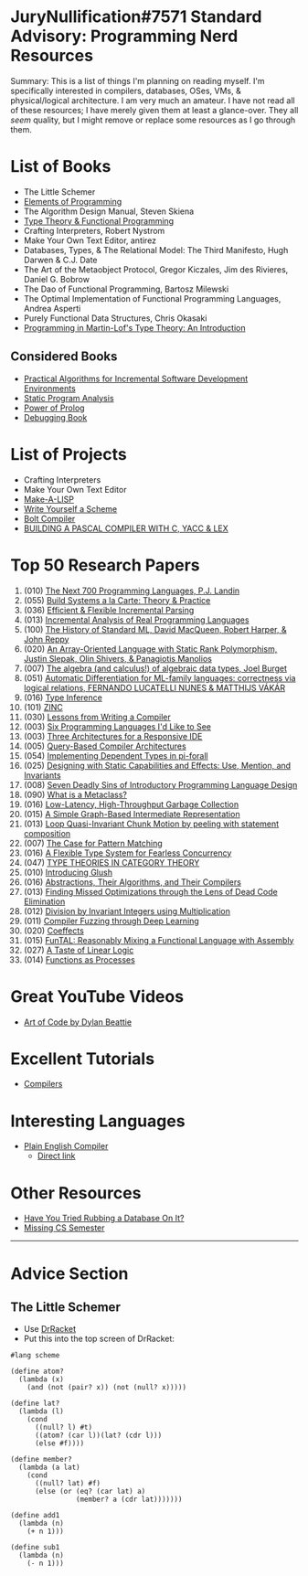 # JuryNullification#7571 Standard Advisory: Programming Nerd Resources

Summary: This is a list of things I'm planning on reading myself. I'm specifically interested in compilers, databases, OSes, VMs, & physical/logical architecture. I am very much an amateur. I have not read all of these resources; I have merely given them at least a glance-over. They all *seem* quality, but I might remove or replace some resources as I go through them.

# List of Books

- The Little Schemer
- [Elements of Programming](http://elementsofprogramming.com/eop.pdf)
- The Algorithm Design Manual, Steven Skiena
- [Type Theory & Functional Programming](https://www.cs.kent.ac.uk/people/staff/sjt/TTFP/ttfp.pdf)
- Crafting Interpreters, Robert Nystrom
- Make Your Own Text Editor, antirez
- Databases, Types, & The Relational Model: The Third Manifesto, Hugh Darwen & C.J. Date
- The Art of the Metaobject Protocol, Gregor Kiczales, Jim des Rivieres, Daniel G. Bobrow
- The Dao of Functional Programming, Bartosz Milewski
- The Optimal Implementation of Functional Programming Languages, Andrea Asperti
- Purely Functional Data Structures, Chris Okasaki
- [Programming in Martin-Lof's Type Theory: An Introduction](http://www.cse.chalmers.se/research/group/logic/book/book.pdf)

## Considered Books

- [Practical Algorithms for Incremental Software Development Environments](https://www2.eecs.berkeley.edu/Pubs/TechRpts/1997/CSD-97-946.pdf)
- [Static Program Analysis](https://cs.au.dk/~amoeller/spa/spa.pdf)
- [Power of Prolog](https://www.metalevel.at/prolog)
- [Debugging Book](https://www.debuggingbook.org/)

# List of Projects

- Crafting Interpreters
- Make Your Own Text Editor
- [Make-A-LISP](https://github.com/kanaka/mal)
- [Write Yourself a Scheme](https://write-yourself-a-scheme.pangwa.com/#/)
- [Bolt Compiler](https://mukulrathi.com/create-your-own-programming-language/intro-to-compiler/)
- [BUILDING A PASCAL COMPILER WITH C, YACC & LEX](https://github.com/kdakan/Building-a-Pascal-Compiler)

# Top 50 Research Papers
01. (010) [The Next 700 Programming Languages, P.J. Landin](https://homepages.inf.ed.ac.uk/wadler/papers/papers-we-love/landin-next-700.pdf)
02. (055) [Build Systems a la Carte: Theory & Practice](https://www.cambridge.org/core/services/aop-cambridge-core/content/view/097CE52C750E69BD16B78C318754C7A4/S0956796820000088a.pdf/div-class-title-build-systems-a-la-carte-theory-and-practice-div.pdf)
03. (036) [Efficient & Flexible Incremental Parsing](https://www.researchgate.net/profile/Sl-Graham/publication/2377179_Efficient_and_Flexible_Incremental_Parsing/links/004635294e13f23ef1000000/Efficient-and-Flexible-Incremental-Parsing.pdf)
04. (013) [Incremental Analysis of Real Programming Languages](https://www.pc-freak.net/blog/files/NCR_ATM_terminals/www.thecorememory.com/Incremental_analyzis_of_RPL.pdf)
05. (100) [The History of Standard ML, David MacQueen, Robert Harper, & John Reppy](https://dl.acm.org/doi/pdf/10.1145/3386336)
06. (020) [An Array-Oriented Language with Static Rank Polymorphism, Justin Slepak, Olin Shivers, & Panagiotis Manolios](https://www.ccs.neu.edu/home/shivers/papers/rank-polymorphism.pdf)
07. (007) [The algebra (and calculus!) of algebraic data types, Joel Burget](https://codewords.recurse.com/issues/three/algebra-and-calculus-of-algebraic-data-types)
08. (051) [Automatic Differentiation for ML-family languages: correctness via logical relations, FERNANDO LUCATELLI NUNES & MATTHIJS VÁKÁR](https://arxiv.org/pdf/2210.07724.pdf)
09. (016) [Type Inference](https://www.cl.cam.ac.uk/teaching/1415/L28/type-inference.pdf)
10. (101) [ZINC](https://xavierleroy.org/publi/ZINC.pdf)
11. (030) [Lessons from Writing a Compiler](https://borretti.me/article/lessons-writing-compiler)
12. (003) [Six Programming Languages I'd Like to See](https://buttondown.email/hillelwayne/archive/six-programming-languages-id-like-to-see/)
13. (003) [Three Architectures for a Responsive IDE](https://rust-analyzer.github.io/blog/2020/07/20/three-architectures-for-responsive-ide.html)
14. (005) [Query-Based Compiler Architectures](https://ollef.github.io/blog/posts/query-based-compilers.html)
15. (054) [Implementing Dependent Types in pi-forall](https://arxiv.org/pdf/2207.02129.pdf)
16. (025) [Designing with Static Capabilities and Effects: Use, Mention, and Invariants](https://arxiv.org/pdf/2005.11444.pdf)
17. (008) [Seven Deadly Sins of Introductory Programming Language Design](https://users.monash.edu/~damian/papers/PDF/SevenDeadlySins.pdf)
18. (090) [What is a Metaclass?](http://www.atalon.cz/pdf/om/what-is-metaclass.pdf)
19. (016) [Low-Latency, High-Throughput Garbage Collection](https://users.cecs.anu.edu.au/~steveb/pubs/papers/lxr-pldi-2022.pdf)
20. (015) [A Simple Graph-Based Intermediate Representation](https://www.oracle.com/technetwork/java/javase/tech/c2-ir95-150110.pdf)
21. (013) [Loop Quasi-Invariant Chunk Motion by peeling with statement composition](https://arxiv.org/pdf/1704.05589.pdf)
22. (007) [The Case for Pattern Matching](https://alan-j-hu.github.io/writing/pattern-matching.html)
23. (016) [A Flexible Type System for Fearless Concurrency](https://www.cs.cornell.edu/andru/papers/gallifrey-types/gallifrey-types.pdf)
24. (047) [TYPE THEORIES IN CATEGORY THEORY](https://arxiv.org/pdf/2107.13242.pdf)
25. (010) [Introducing Glush](https://www.sanity.io/blog/why-we-wrote-yet-another-parser-compiler)
26. (016) [Abstractions, Their Algorithms, and Their Compilers](https://cacm.acm.org/magazines/2022/2/258231-abstractions-their-algorithms-and-their-compilers/fulltext)
27. (013) [Finding Missed Optimizations through the Lens of Dead Code Elimination](https://ethz.ch/content/dam/ethz/special-interest/infk/ast-dam/documents/Theodoridis-ASPLOS22-DCE-Paper.pdf)
28. (012) [Division by Invariant Integers using Multiplication](https://gmplib.org/~tege/divcnst-pldi94.pdf)
29. (011) [Compiler Fuzzing through Deep Learning](https://homepages.inf.ed.ac.uk/hleather/publications/2018_deepfuzzing_issta.pdf)
30. (020) [Coeffects](http://tomasp.net/academic/talks/coeffects-mit.pdf)
31. (015) [FunTAL: Reasonably Mixing a Functional Language with Assembly](https://dbp.io/pubs/2017/funtal.pdf)
31. (027) [A Taste of Linear Logic](https://homepages.inf.ed.ac.uk/wadler/papers/lineartaste/lineartaste-revised.pdf)
32. (014) [Functions as Processes](https://link.springer.com/chapter/10.1007/bfb0032030)

# Great YouTube Videos
- [Art of Code by Dylan Beattie](https://www.youtube.com/watch?v=6avJHaC3C2U)

# Excellent Tutorials
- [Compilers](https://pgrandinetti.github.io/compilers/)

# Interesting Languages
- [Plain English Compiler](https://osmosianplainenglishprogramming.blog/)
  - [Direct link](http://www.osmosian.com/cal-4700.zip)

# Other Resources
- [Have You Tried Rubbing a Database On It?](https://www.hytradboi.com/)
- [Missing CS Semester](https://missing.csail.mit.edu/)

---

# Advice Section

## The Little Schemer
- Use [DrRacket](https://racket-lang.org/)
- Put this into the top screen of DrRacket:

```
#lang scheme

(define atom?
  (lambda (x)
    (and (not (pair? x)) (not (null? x)))))

(define lat?
  (lambda (l)
    (cond
      ((null? l) #t)
      ((atom? (car l))(lat? (cdr l)))
      (else #f))))

(define member?
  (lambda (a lat)
    (cond
      ((null? lat) #f)
      (else (or (eq? (car lat) a)
                (member? a (cdr lat)))))))

(define add1
  (lambda (n)
    (+ n 1)))

(define sub1
  (lambda (n)
    (- n 1)))
```
